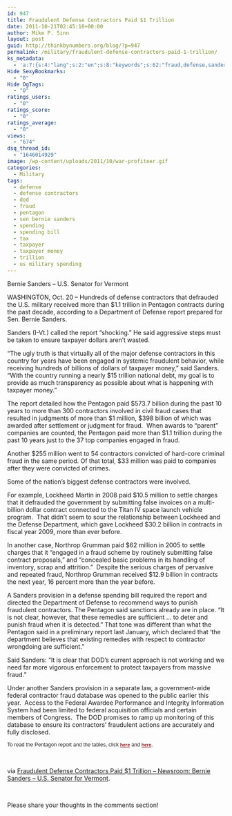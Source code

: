 ```yaml
---
id: 947
title: Fraudulent Defense Contractors Paid $1 Trillion
date: 2011-10-21T02:45:18+00:00
author: Mike P. Sinn
layout: post
guid: http://thinkbynumbers.org/blog/?p=947
permalink: /military/fraudulent-defense-contractors-paid-1-trillion/
ks_metadata:
  - 'a:7:{s:4:"lang";s:2:"en";s:8:"keywords";s:62:"fraud,defense,sanders,contractors,paid,pentagon,report,billion";s:19:"keywords_autoupdate";s:1:"1";s:11:"description";s:152:"fraud cases that resulted in judgments of more than $1 million, $398 billion of which was awarded after settlement or judgment for fraud. When awards to";s:22:"description_autoupdate";s:1:"1";s:5:"title";s:0:"";s:6:"robots";s:12:"index,follow";}'
Hide SexyBookmarks:
  - "0"
Hide OgTags:
  - "0"
ratings_users:
  - "0"
ratings_score:
  - "0"
ratings_average:
  - "0"
views:
  - "674"
dsq_thread_id:
  - "1646014929"
image: /wp-content/uploads/2011/10/war-profiteer.gif
categories:
  - Military
tags:
  - defense
  - defense contractors
  - dod
  - fraud
  - pentagon
  - sen bernie sanders
  - spending
  - spending bill
  - tax
  - taxpayer
  - taxpayer money
  - trillion
  - us military spending
---
```

Bernie Sanders &#8211; U.S. Senator for Vermont

WASHINGTON, Oct. 20 &#8211; Hundreds of defense contractors that defrauded the U.S. military received more than $1.1 trillion in Pentagon contracts during the past decade, according to a Department of Defense report prepared for Sen. Bernie Sanders.

Sanders (I-Vt.) called the report &#8220;shocking.&#8221; He said aggressive steps must be taken to ensure taxpayer dollars aren&#8217;t wasted.

&#8220;The ugly truth is that virtually all of the major defense contractors in this country for years have been engaged in systemic fraudulent behavior, while receiving hundreds of billions of dollars of taxpayer money,&#8221; said Sanders. &#8220;With the country running a nearly $15 trillion national debt, my goal is to provide as much transparency as possible about what is happening with taxpayer money.&#8221;

The report detailed how the Pentagon paid $573.7 billion during the past 10 years to more than 300 contractors involved in civil fraud cases that resulted in judgments of more than $1 million, $398 billion of which was awarded after settlement or judgment for fraud.  When awards to &#8220;parent&#8221; companies are counted, the Pentagon paid more than $1.1 trillion during the past 10 years just to the 37 top companies engaged in fraud.

Another $255 million went to 54 contractors convicted of hard-core criminal fraud in the same period. Of that total, $33 million was paid to companies after they were convicted of crimes.

Some of the nation&#8217;s biggest defense contractors were involved.

For example, Lockheed Martin in 2008 paid $10.5 million to settle charges that it defrauded the government by submitting false invoices on a multi-billion dollar contract connected to the Titan IV space launch vehicle program.  That didn&#8217;t seem to sour the relationship between Lockheed and the Defense Department, which gave Lockheed $30.2 billion in contracts in fiscal year 2009, more than ever before.

In another case, Northrop Grumman paid $62 million in 2005 to settle charges that it &#8220;engaged in a fraud scheme by routinely submitting false contract proposals,&#8221; and &#8220;concealed basic problems in its handling of inventory, scrap and attrition.&#8221;  Despite the serious charges of pervasive and repeated fraud, Northrop Grumman received $12.9 billion in contracts the next year, 16 percent more than the year before.

A Sanders provision in a defense spending bill required the report and directed the Department of Defense to recommend ways to punish fraudulent contractors. The Pentagon said sanctions already are in place. &#8220;It is not clear, however, that these remedies are sufficient &#8230; to deter and punish fraud when it is detected.&#8221; That tone was different than what the Pentagon said in a preliminary report last January, which declared that ‘the department believes that existing remedies with respect to contractor wrongdoing are sufficient.&#8221;

Said Sanders: &#8220;It is clear that DOD&#8217;s current approach is not working and we need far more vigorous enforcement to protect taxpayers from massive fraud.&#8221;

Under another Sanders provision in a separate law, a government-wide federal contractor fraud database was opened to the public earlier this year.  Access to the Federal Awardee Performance and Integrity Information System had been limited to federal acquisition officials and certain members of Congress.  The DOD promises to ramp up monitoring of this database to ensure its contractors&#8217; fraudulent actions are accurately and fully disclosed.

<span class="Apple-style-span" style="color: #222222; font-family: Tahoma, Verdana, sans-serif; font-size: 12px; background-color: #ffffff;">To read the Pentagon report and the tables, click <a style="color: #902525; font-size: 0.9em; font-weight: bold;" href="http://www.sanders.senate.gov/imo/media/doc/102011%20-%20DOD%20Fraud%20Report.pdf?" target="_blank">here</a> and <a style="color: #902525; font-size: 0.9em; font-weight: bold;" href="http://www.sanders.senate.gov/imo/media/doc/102011%20-%20Combined%20DOD%20Fraud%20Tables.pdf?" target="_blank">here</a>.</span>

&nbsp;

via [Fraudulent Defense Contractors Paid $1 Trillion &#8211; Newsroom: Bernie Sanders &#8211; U.S. Senator for Vermont](http://www.senate.gov/general/403.htm).

&nbsp;

Please share your thoughts in the comments section!
